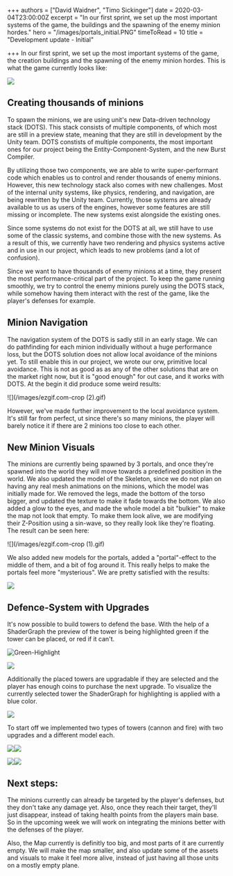 +++
authors = ["David Waidner", "Timo Sickinger"]
date = 2020-03-04T23:00:00Z
excerpt = "In our first sprint, we set up the most important systems of the game, the buildings and the spawning of the enemy minion hordes."
hero = "/images/portals_initial.PNG"
timeToRead = 10
title = "Development update - Initial"

+++
In our first sprint, we set up the most important systems of the game, the creation buildings and the spawning of the enemy minion hordes. This is what the game currently looks like:

![](/images/towers_in_combat.PNG)

## Creating thousands of minions

To spawn the minions, we are using unit's new Data-driven technology stack (DOTS). This stack consists of multiple components, of which most are still in a preview state, meaning that they are still in development by the Unity team. DOTS constists of multiple components, the most important ones for our project being the Entity-Component-System, and the new Burst Compiler.

By utilizing those two components, we are able to write super-performant code which enables us to control and render thousands of enemy minions. However, this new technology stack also comes with new challenges. Most of the internal unity systems, like physics, rendering, and navigation, are being rewritten by the Unity team. Currently, those systems are already available to us as users of the engines, however some features are still missing or incomplete. The new systems exist alongside the existing ones.

Since some systems do not exist for the DOTS at all, we still have to use some of the classic systems, and combine those with the new systems. As a result of this, we currently have two rendering and physics systems active and in use in our project, which leads to new problems (and a lot of confusion).

Since we want to have thousands of enemy minions at a time, they present the most performance-critical part of the project. To keep the game running smoothly, we try to control the enemy minions purely using the DOTS stack, while somehow having them interact with the rest of the game, like the player's defenses for example.

## Minion Navigation

The navigation system of the DOTS is sadly still in an early stage. We can do pathfinding for each minion individually without a huge performance loss, but the DOTS solution does not allow local avoidance of the minions yet. To still enable this in our project, we wrote our orw, primitive local avoidance. This is not as good as as any of the other solutions that are on the market right now, but it is "good enough" for out case, and it works with DOTS. At the begin it did produce some weird results:

![](/images/ezgif.com-crop (2).gif)

However, we've made further improvement to the local avoidance system. It's still far from perfect, ut since there's so many minions, the player will barely notice it if there are 2 minions too close to each other.

## New Minion Visuals

The minions are currently being spawned by 3 portals, and once they're spawned into the world they will move towards a predefined position in the world. We also updated the model of the Skeleton, since we do not plan on having any real mesh animations on the minions, which the model was initially made for. We removed the legs, made the bottom of the torso bigger, and updated the texture to make it fade towards the bottom. We also added a glow to the eyes, and made the whole model a bit "bulkier" to make the map not look that empty. To make them look alive, we are modifying their Z-Position using a sin-wave, so they really look like they're floating. The result can be seen here:

![](/images/ezgif.com-crop (1).gif)

We also added new models for the portals, added a "portal"-effect to the middle of them, and a bit of fog around it. This really helps to make the portals feel more "mysterious". We are pretty satisfied with the results:

![](/images/portals_initial.PNG)

## Defence-System with Upgrades

It's now possible to build towers to defend the base. With the help of a ShaderGraph the preview of the tower is being highlighted green if the tower can be placed, or red if it can't.

![](/images/highlight_green.PNG "Green-Highlight")

![](/images/highlight_red.PNG)

Additionally the placed towers are upgradable if they are selected and the player has enough coins to purchase the next upgrade. To visualize the currently selected tower the ShaderGraph for highlighting is applied with a blue color.

![](/images/highlight_blue-1.PNG)

To start off we implemented two types of towers (cannon and fire) with two upgrades and a different model each.

![](/images/cannon_lvl1-1.PNG)![](/images/cannon_lvl2-1.PNG)

![](/images/fire_lvl1.PNG)![](/images/fire_lvl2.PNG)

## Next steps:

The minions currently can already be targeted by the player's defenses, but they don't take any damage yet. Also, once they reach their target, they'll just disappear, instead of taking health points from the players main base. So in the upcoming week we will work on integrating the minions better with the defenses of the player.

Also, the Map currently is definitly too big, and most parts of it are currently empty. We will make the map smaller, and also update some of the assets and visuals to make it feel more alive, instead of just having all those units on a mostly empty plane.